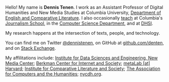 Hello! My name is <b>Dennis Tenen</b>. I work as an Assistant Professor of
Digital Humanities and New Media Studies at Columbia University, <a
href="http://english.columbia.edu/people/profile/453">Department of English and
Comparative Literature</a>. I also occasionally <a
href="https://github.com/ledeprogram/courses">teach</a> at Columbia's <a
href="http://www.journalism.columbia.edu/page/1058-the-lede-program-an-introduction-to-data-practices/906">Journalism
School</a>, in the [Computer Science
Department](https://github.com/denten-courses/computing-context), and at
[DHSI](http://www.dhsi.org/courses.php).

<p></p>
<p>My research happens at the intersection of texts, people, and technology.</p>

<p>You can find me on Twitter <a href="https://twitter.com/dennistenen">@dennistenen</a>, on GitHub at <a href="https://github.com/denten">github.com/denten</a>, and on <a href="http://stackexchange.com/users/2026874/denten?tab=accounts">Stack Exchange</a>.</p>

<p>My affilitations include:
<a href="http://idse.columbia.edu/">Institute for Data Sciences and
Engineering, New Media Center</a>; 
<a href="http://cyber.law.harvard.edu/">Berkman Center for Internet and Society</a>; 
<a href="http://metalab.harvard.edu/">metaLab [at] Harvard</a>; 
<a href="http://icls.columbia.edu/">Institute for Comparative Literature and
Society</a>; 
<a href="http://ach.org/">The Association for Computers and the Humanities</a>; 
<a href="http://nycdh.org/">nycdh.org</a>.

